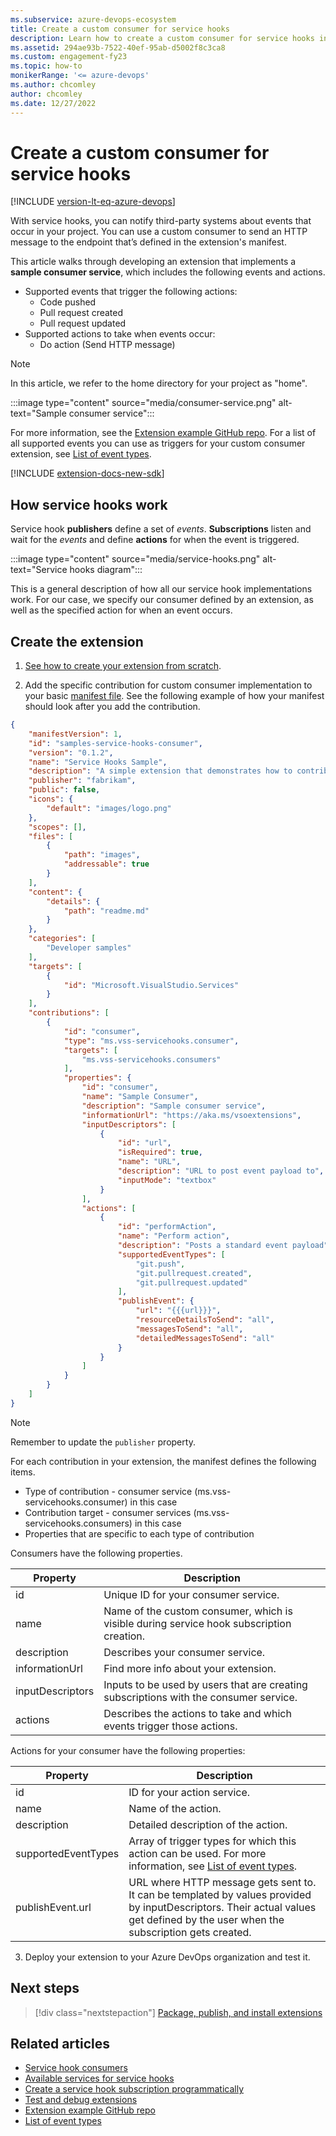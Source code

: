```yaml
---
ms.subservice: azure-devops-ecosystem
title: Create a custom consumer for service hooks
description: Learn how to create a custom consumer for service hooks in Azure DevOps.
ms.assetid: 294ae93b-7522-40ef-95ab-d5002f8c3ca8
ms.custom: engagement-fy23
ms.topic: how-to
monikerRange: '<= azure-devops'
ms.author: chcomley
author: chcomley
ms.date: 12/27/2022
---
```


# Create a custom consumer for service hooks

[!INCLUDE [version-lt-eq-azure-devops](../../includes/version-lt-eq-azure-devops.md)]

With service hooks, you can notify third-party systems about events that occur in your project. You can use a custom consumer to send an HTTP message to the endpoint that’s defined in the extension's manifest.

This article walks through developing an extension that implements a **sample consumer service**, which includes the following events and actions.

- Supported events that trigger the following actions:
  - Code pushed
  - Pull request created
  - Pull request updated
- Supported actions to take when events occur:
  - Do action (Send HTTP message)

> [!NOTE]
> In this article, we refer to the home directory for your project as "home".

:::image type="content" source="media/consumer-service.png" alt-text="Sample consumer service":::

For more information, see the [Extension example GitHub repo](https://github.com/microsoft/azure-devops-extension-sample).
For a list of all supported events you can use as triggers for your custom consumer extension, see [List of event types](../../service-hooks/events.md).

[!INCLUDE [extension-docs-new-sdk](../../includes/extension-docs-new-sdk.md)]

## How service hooks work

Service hook **publishers** define a set of *events*. **Subscriptions** listen and wait for the *events* and define **actions** for when the event is triggered.

:::image type="content" source="media/service-hooks.png" alt-text="Service hooks diagram":::

This is a general description of how all our service hook implementations work. For our case, we specify our consumer defined by an extension, as well as the specified action for when an event occurs.

## Create the extension

1. [See how to create your extension from scratch](../get-started/node.md).

2. Add the specific contribution for custom consumer implementation to your basic [manifest file](./manifest.md). See the following example of how your manifest should look after you add the contribution.

```json
{
    "manifestVersion": 1,
    "id": "samples-service-hooks-consumer",
    "version": "0.1.2",
    "name": "Service Hooks Sample",
    "description": "A simple extension that demonstrates how to contribute a consumer service into service hooks.",
    "publisher": "fabrikam",
    "public": false,
    "icons": {
        "default": "images/logo.png"
    },
    "scopes": [],
    "files": [
        {
            "path": "images",
            "addressable": true
        }
    ],
    "content": {
        "details": {
            "path": "readme.md"
        }
    },
    "categories": [
        "Developer samples"
    ],
    "targets": [
        {
            "id": "Microsoft.VisualStudio.Services"
        }
    ],
    "contributions": [
        {
            "id": "consumer",
            "type": "ms.vss-servicehooks.consumer",
            "targets": [
                "ms.vss-servicehooks.consumers"
            ],
            "properties": {
                "id": "consumer",
                "name": "Sample Consumer",
                "description": "Sample consumer service",
                "informationUrl": "https://aka.ms/vsoextensions",
                "inputDescriptors": [
                    {
                        "id": "url",
                        "isRequired": true,
                        "name": "URL",
                        "description": "URL to post event payload to",
                        "inputMode": "textbox"
                    }
                ],
                "actions": [
                    {
                        "id": "performAction",
                        "name": "Perform action",
                        "description": "Posts a standard event payload",
                        "supportedEventTypes": [
                            "git.push",
                            "git.pullrequest.created",
                            "git.pullrequest.updated"
                        ],
                        "publishEvent": {
                            "url": "{{{url}}}",
                            "resourceDetailsToSend": "all",
                            "messagesToSend": "all",
                            "detailedMessagesToSend": "all"
                        }
                    }
                ]
            }
        }
    ]
}
```

> [!NOTE]
> Remember to update the `publisher` property.


For each contribution in your extension, the manifest defines the following items.
- Type of contribution - consumer service (ms.vss-servicehooks.consumer) in this case
- Contribution target - consumer services (ms.vss-servicehooks.consumers) in this case
- Properties that are specific to each type of contribution

Consumers have the following properties.

| Property         | Description                                                                             |
| ---------------- | --------------------------------------------------------------------------------------- |
| id               | Unique ID for your consumer service.                                                 |
| name             | Name of the custom consumer, which is visible during service hook subscription creation. |
| description      | Describes your consumer service.                                                        |
| informationUrl   | Find more info about your extension.                                    |
| inputDescriptors | Inputs to be used by users that are creating subscriptions with the consumer service.   |
| actions          | Describes the actions to take and which events trigger those actions.                            |

Actions for your consumer have the following properties:

| Property            | Description                                                                                                                                                                          |
| ------------------- | ------------------------------------------------------------------------------------------------------------------------------------------------------------------------------------ |
| id                  | ID for your action service.                                                                                                                                                        |
| name                | Name of the action.                                                                                                                                                               |
| description         | Detailed description of the action.                                                                                                                                              |
| supportedEventTypes | Array of trigger types for which this action can be used. For more information, see [List of event types](../../service-hooks/events.md). |
| publishEvent.url    | URL where HTTP message gets sent to. It can be templated by values provided by inputDescriptors. Their actual values get defined by the user when the subscription gets created.    |

3. Deploy your extension to your Azure DevOps organization and test it.

## Next steps

> [!div class="nextstepaction"]
> [Package, publish, and install extensions](../publish/overview.md)

## Related articles

- [Service hook consumers](../../service-hooks/consumers.md)
- [Available services for service hooks](../../service-hooks/overview.md#available-services)
- [Create a service hook subscription programmatically](../../service-hooks/create-subscription.md)
- [Test and debug extensions](/previous-versions/azure/devops/extend/test/debug-in-browser)
- [Extension example GitHub repo](https://github.com/microsoft/azure-devops-extension-sample)
- [List of event types](../../service-hooks/events.md)
